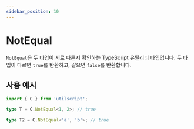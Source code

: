 ```yaml
---
sidebar_position: 10
---
```


# NotEqual

`NotEqual`은 두 타입이 서로 다른지 확인하는 TypeScript 유틸리티 타입입니다. 두 타입이 다르면 `true`를 반환하고, 같으면 `false`를 반환합니다.

## 사용 예시

```ts
import { C } from 'utilscript';

type T = C.NotEqual<1, 2>; // true

type T2 = C.NotEqual<'a', 'b'>; // true
```
